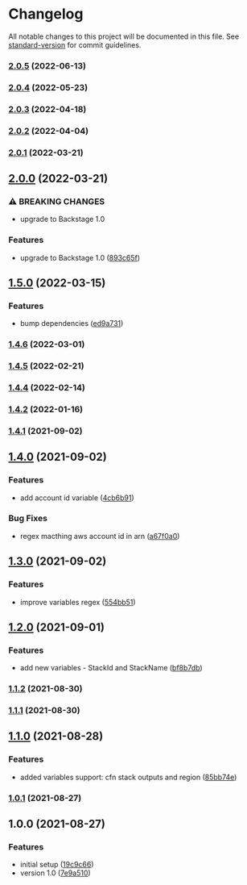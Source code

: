 # Changelog

All notable changes to this project will be documented in this file. See [standard-version](https://github.com/conventional-changelog/standard-version) for commit guidelines.

### [2.0.5](https://github.com/purple-technology/backstage-aws-cloudformation-plugin/compare/v2.0.4...v2.0.5) (2022-06-13)

### [2.0.4](https://github.com/purple-technology/backstage-aws-cloudformation-plugin/compare/v2.0.3...v2.0.4) (2022-05-23)

### [2.0.3](https://github.com/purple-technology/backstage-aws-cloudformation-plugin/compare/v2.0.2...v2.0.3) (2022-04-18)

### [2.0.2](https://github.com/purple-technology/backstage-aws-cloudformation-plugin/compare/v2.0.1...v2.0.2) (2022-04-04)

### [2.0.1](https://github.com/purple-technology/backstage-aws-cloudformation-plugin/compare/v2.0.0...v2.0.1) (2022-03-21)

## [2.0.0](https://github.com/purple-technology/backstage-aws-cloudformation-plugin/compare/v1.5.0...v2.0.0) (2022-03-21)


### ⚠ BREAKING CHANGES

* upgrade to Backstage 1.0

### Features

* upgrade to Backstage 1.0 ([893c65f](https://github.com/purple-technology/backstage-aws-cloudformation-plugin/commit/893c65f8af6b2119e0d51185357c0672e31f2e2a))

## [1.5.0](https://github.com/purple-technology/backstage-aws-cloudformation-plugin/compare/v1.4.6...v1.5.0) (2022-03-15)


### Features

* bump dependencies ([ed9a731](https://github.com/purple-technology/backstage-aws-cloudformation-plugin/commit/ed9a7310cef88220ac32c9613a81474b31625715))

### [1.4.6](https://github.com/purple-technology/backstage-aws-cloudformation-plugin/compare/v1.4.5...v1.4.6) (2022-03-01)

### [1.4.5](https://github.com/purple-technology/backstage-aws-cloudformation-plugin/compare/v1.4.4...v1.4.5) (2022-02-21)

### [1.4.4](https://github.com/purple-technology/backstage-aws-cloudformation-plugin/compare/v1.4.2...v1.4.4) (2022-02-14)

### [1.4.2](https://github.com/purple-technology/backstage-aws-cloudformation-plugin/compare/v1.4.1...v1.4.2) (2022-01-16)

### [1.4.1](https://github.com/purple-technology/backstage-aws-cloudformation-plugin/compare/v1.4.0...v1.4.1) (2021-09-02)

## [1.4.0](https://github.com/purple-technology/backstage-aws-cloudformation-plugin/compare/v1.3.0...v1.4.0) (2021-09-02)


### Features

* add account id variable ([4cb6b91](https://github.com/purple-technology/backstage-aws-cloudformation-plugin/commit/4cb6b91a6f774a93cccdc310e1d4cd1c8a7a2942))


### Bug Fixes

* regex macthing aws account id in arn ([a67f0a0](https://github.com/purple-technology/backstage-aws-cloudformation-plugin/commit/a67f0a0dfaa0199090ba45657dbe90c146191689))

## [1.3.0](https://github.com/purple-technology/backstage-aws-cloudformation-plugin/compare/v1.2.0...v1.3.0) (2021-09-02)


### Features

* improve variables regex ([554bb51](https://github.com/purple-technology/backstage-aws-cloudformation-plugin/commit/554bb515483e78ae28143a1c474ae89bba7ba23f))

## [1.2.0](https://github.com/purple-technology/backstage-aws-cloudformation-plugin/compare/v1.1.2...v1.2.0) (2021-09-01)


### Features

* add new variables - StackId and StackName ([bf8b7db](https://github.com/purple-technology/backstage-aws-cloudformation-plugin/commit/bf8b7db896b92267c50823f2afdb040c15685a24))

### [1.1.2](https://github.com/purple-technology/backstage-aws-cloudformation-plugin/compare/v1.1.1...v1.1.2) (2021-08-30)

### [1.1.1](https://github.com/purple-technology/backstage-aws-cloudformation-plugin/compare/v1.1.0...v1.1.1) (2021-08-30)

## [1.1.0](https://github.com/purple-technology/backstage-aws-cloudformation-plugin/compare/v1.0.1...v1.1.0) (2021-08-28)


### Features

* added variables support: cfn stack outputs and region ([85bb74e](https://github.com/purple-technology/backstage-aws-cloudformation-plugin/commit/85bb74e77ec1fcc95ce47e813f542518d1357b71))

### [1.0.1](https://github.com/purple-technology/backstage-aws-cloudformation-plugin/compare/v1.0.0...v1.0.1) (2021-08-27)

## 1.0.0 (2021-08-27)


### Features

* initial setup ([19c9c66](https://github.com/purple-technology/backstage-aws-cloudformation-plugin/commit/19c9c667627a4828fb6d1e565bc5d7526f8a7412))
* version 1.0 ([7e9a510](https://github.com/purple-technology/backstage-aws-cloudformation-plugin/commit/7e9a510f62a5709be912d7b1874e64a1f5aea50f))
